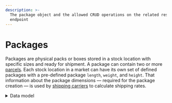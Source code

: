 ```yaml
---
description: >-
  The package object and the allowed CRUD operations on the related resource
  endpoint
---
```


# Packages

Packages are physical packs or boxes stored in a stock location with specific sizes and ready for shipment. A package can contain two or more [parcels](../parcels/). Each stock location in a market can have its own set of defined packages with a pre-defined package `length`, `weight`, and `height`. That information about the package dimensions — required for the package creation — is used by [shipping carriers](../carrier\_accounts/) to calculate shipping rates.

<details>

<summary>Data model</summary>

Check the related [ER diagram](https://commercelayer.io/docs/data-model/parcels-and-packages) and explore the flowchart that illustrates how the package resource relates with the other API entities.

</details>
